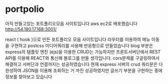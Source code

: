 # portpolio

아직 만들고있는 포트폴리오모음 사이트입니다
aws ec2로 배포했습니다
http://54.180.17.168:3001/

react ( hook )으로 만든 포트폴리오 모음 사이트입니다
라우터를 이용하여 메뉴 이동을 구현하고 postcss 미디어쿼리를 사용해 반응형으로 만들었습니다
blog 부분은 express의 템플릿 엔진 (ejs)을 이용한 CRUD는 가능하지만 프론트서버단에서 REST API를 이용해 REACT와 통신해 블로그를 만들 생각입니다.
cors문제를 구글링하여서 해결하고 서버단과 연결까지는 성공하였습니다
현재 express 서버의 crud 쿼리문은 다 완성하여 JSON을 이용해 조회하는 거 까진 성공하였지만 글쓰기 부분을 구현하는 중에 정보를 찾아보고 있습니다
